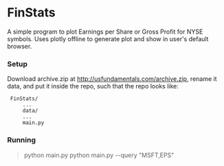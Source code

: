 # FinStats
A simple program to plot Earnings per Share or Gross Profit for NYSE symbols.
Uses plotly offline to generate plot and show in user's default browser.

### Setup
Download archive.zip at http://usfundamentals.com/archive.zip, rename it data, and put it inside the repo, such that the repo looks like:
<pre><code> FinStats/
     ...
	 data/
	 ...
	 main.py</code></pre>

### Running
> python main.py
> python main.py --query "MSFT,EPS"
